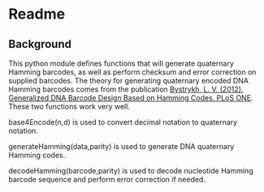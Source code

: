 # Readme

## Background

This python module defines functions that will generate quaternary Hamming barcodes, as well as perform checksum and error correction on supplied barcodes. The theory for generating quaternary encoded DNA Hamming barcodes comes from the publication [Bystrykh, L. V. (2012). Generalized DNA Barcode Design Based on Hamming Codes. PLoS ONE](http://www.plosone.org/article/info:doi/10.1371/journal.pone.0036852). These two functions work very well. 

base4Encode(n,d) is used to convert decimal notation to quaternary notation.

generateHamming(data,parity) is used to generate DNA quaternary Hamming codes.

decodeHamming(barcode,parity) is used to decode nucleotide Hamming barcode sequence and perform error correction if needed.
 
